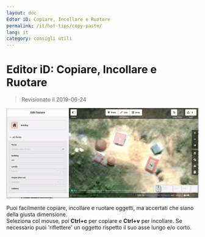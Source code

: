 ```yaml
---
layout: doc
Edtor iD: Copiare, Incollare e Ruotare
permalink: /it/hot-tips/copy-paste/
lang: it
category: consigli utili
---
```


Editor iD: Copiare, Incollare e Ruotare
============

> Revisionato il 2019-06-24

![copy-paste][]


Puoi facilmente copiare, incollare e ruotare oggetti, ma accertati che siano della giusta dimensione.  
Seleziona col mouse, poi **Ctrl+c** per copiare e **Ctrl+v** per incollare. Se necessario puoi 'riflettere' un oggetto rispetto il suo asse lungo e/o corto.   

[copy-paste]:/images/hot-tips/copy-paste.gif
[keymon]:/images/hot-tips/keymon.png